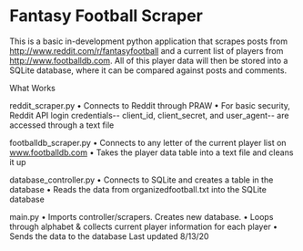 # Fantasy Football Scraper

This is a basic in-development python application that scrapes posts from http://www.reddit.com/r/fantasyfootball and a current list of players from http://www.footballdb.com.
All of this player data will then be stored into a SQLite database, where it can be compared against posts and comments.

What Works

reddit_scraper.py
 • Connects to Reddit through PRAW
 • For basic security, Reddit API login credentials-- client_id, client_secret, and user_agent-- are accessed through a text file

footballdb_scraper.py
 • Connects to any letter of the current player list on www.footballdb.com
 • Takes the player data table into a text file and cleans it up

database_controller.py
 • Connects to SQLite and creates a table in the database
 • Reads the data from organizedfootball.txt into the SQLite database

main.py
 • Imports controller/scrapers. Creates new database.
 • Loops through alphabet & collects current player information for each player
 • Sends the data to the database
Last updated 8/13/20
